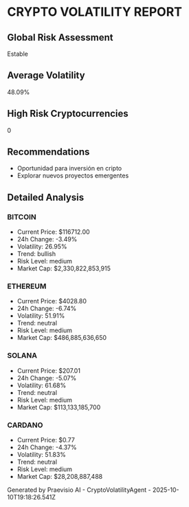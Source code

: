 # CRYPTO VOLATILITY REPORT

## Global Risk Assessment
Estable

## Average Volatility
48.09%

## High Risk Cryptocurrencies
0

## Recommendations
- Oportunidad para inversión en cripto
- Explorar nuevos proyectos emergentes

## Detailed Analysis

### BITCOIN
- Current Price: $116712.00
- 24h Change: -3.49%
- Volatility: 26.95%
- Trend: bullish
- Risk Level: medium
- Market Cap: $2,330,822,853,915


### ETHEREUM
- Current Price: $4028.80
- 24h Change: -6.74%
- Volatility: 51.91%
- Trend: neutral
- Risk Level: medium
- Market Cap: $486,885,636,650


### SOLANA
- Current Price: $207.01
- 24h Change: -5.07%
- Volatility: 61.68%
- Trend: neutral
- Risk Level: medium
- Market Cap: $113,133,185,700


### CARDANO
- Current Price: $0.77
- 24h Change: -4.37%
- Volatility: 51.83%
- Trend: neutral
- Risk Level: medium
- Market Cap: $28,208,887,488


Generated by Praevisio AI - CryptoVolatilityAgent - 2025-10-10T19:18:26.541Z
